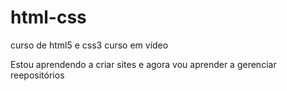 # html-css
 curso de html5 e css3 curso em vídeo

Estou aprendendo a criar sites e agora vou aprender a gerenciar reepositórios
